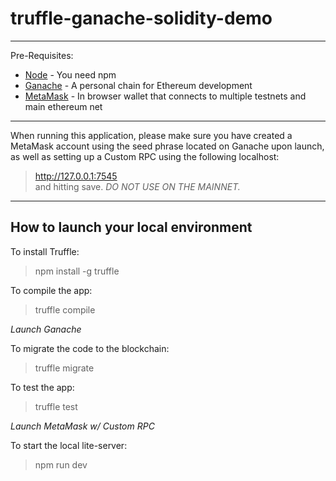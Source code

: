 # truffle-ganache-solidity-demo
  
---

Pre-Requisites:
- [Node](https://nodejs.org/en/) - You need npm
- [Ganache](https://truffleframework.com/ganache) - A personal chain for Ethereum development
- [MetaMask](https://metamask.io) - In browser wallet that connects to multiple testnets and main ethereum net

---

When running this application, please make sure you have created a MetaMask account using the seed phrase located on Ganache upon launch,  
as well as setting up a Custom RPC using the following localhost: 
> http://127.0.0.1:7545      
and hitting save. *DO NOT USE ON THE MAINNET.*  

--- 
## How to launch your local environment


To install Truffle:
> npm install -g truffle  


To compile the app:
> truffle compile


*Launch Ganache*


To migrate the code to the blockchain:
> truffle migrate


To test the app:
> truffle test


*Launch MetaMask w/ Custom RPC*


To start the local lite-server: 
> npm run dev 




